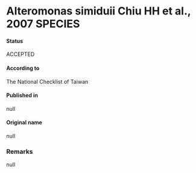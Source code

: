 # Alteromonas simiduii Chiu HH et al., 2007 SPECIES

#### Status
ACCEPTED

#### According to
The National Checklist of Taiwan

#### Published in
null

#### Original name
null

### Remarks
null
